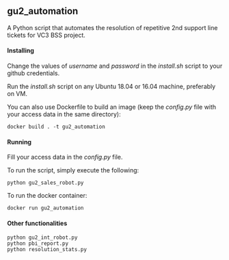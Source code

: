 ## gu2_automation

A Python script that automates the resolution of repetitive 2nd support line tickets for VC3 BSS project.

#### Installing

Change the values of *username* and *password* in the *install.sh* script to your github credentials.

Run the *install.sh* script on any Ubuntu 18.04 or 16.04 machine, preferably on VM.

You can also use Dockerfile to build an image (keep the *config.py* file with your access data in the same directory):
```
docker build . -t gu2_automation
```

#### Running

Fill your access data in the *config.py* file.

To run the script, simply execute the following:
```
python gu2_sales_robot.py
```

To run the docker container:
```
docker run gu2_automation
```

#### Other functionalities

```
python gu2_int_robot.py
python pbi_report.py
python resolution_stats.py
```
